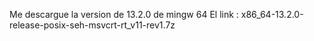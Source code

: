 Me descargue la version de  13.2.0 de mingw 64
El link : x86_64-13.2.0-release-posix-seh-msvcrt-rt_v11-rev1.7z

